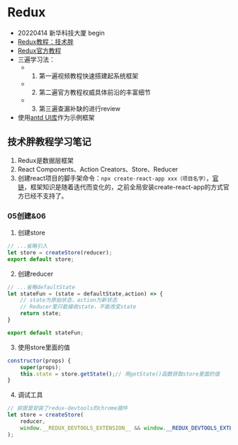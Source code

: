 # Redux

* 20220414 新华科技大厦 begin
* [Redux教程：技术胖](https://jspang.com/article/48)
* [Redux官方教程](http://cn.redux.js.org/introduction/getting-started)
* 三遍学习法：
    * 1. 第一遍视频教程快速搭建起系统框架
    * 2. 第二遍官方教程权威具体前沿的丰富细节
    * 3. 第三遍查漏补缺的进行review
* 使用[antd UI库](https://ant.design/index-cn)作为示例框架

## 技术胖教程学习笔记
1. Redux是数据层框架
2. React Components、Action Creators、Store、Reducer
3. 创建react项目的脚手架命令：`npx create-react-app xxx（项目名字）`，[官链](https://create-react-app.dev/docs/getting-started/)，框架知识是随着迭代而变化的，之前全局安装create-react-app的方式官方已经不支持了。

### 05创建&06
1. 创建store
```js
// ...省略引入
let store = createStore(reducer);
export default store;
```
2. 创建reducer
```js
// ...省略defaultState
let stateFun = (state = defaultState,action) => {
    // state为原始状态，action为新状态
    // Reducer里只能接收state，不能改变state
    return state;
}

export default stateFun;
```
3. 使用store里面的值
```js
constructor(props) {
    super(props);
    this.state = store.getState();// 用getState()函数获取store里面的值
}
```
4. 调试工具
```js
// 前提是安装了redux-devtools的chrome插件
let store = createStore(
    reducer,
    window.__REDUX_DEVTOOLS_EXTENSION__ && window.__REDUX_DEVTOOLS_EXTENSION__()
);
```